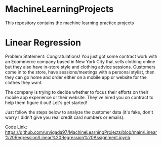 # MachineLearningProjects
This repository contains the machine learning practice projects

# Linear Regression
Problem Statement: 
Congratulations! You just got some contract work with an Ecommerce company based in New York City that sells clothing online but they also have in-store style and clothing advice sessions. Customers come in to the store, have sessions/meetings with a personal stylist, then they can go home and order either on a mobile app or website for the clothes they want.

The company is trying to decide whether to focus their efforts on their mobile app experience or their website. They've hired you on contract to help them figure it out! Let's get started!

Just follow the steps below to analyze the customer data (it's fake, don't worry I didn't give you real credit card numbers or emails).

Code Link: https://github.com/urvigada97/MachineLearningProjects/blob/main/Linear%20Regression/Linear%20Regression%20Assignment.ipynb